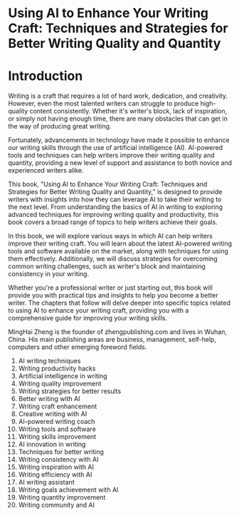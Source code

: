 # Using AI to Enhance Your Writing Craft: Techniques and Strategies for Better Writing Quality and Quantity

# Introduction

Writing is a craft that requires a lot of hard work, dedication, and creativity. However, even the most talented writers can struggle to produce high-quality content consistently. Whether it's writer's block, lack of inspiration, or simply not having enough time, there are many obstacles that can get in the way of producing great writing.

Fortunately, advancements in technology have made it possible to enhance our writing skills through the use of artificial intelligence (AI). AI-powered tools and techniques can help writers improve their writing quality and quantity, providing a new level of support and assistance to both novice and experienced writers alike.

This book, "Using AI to Enhance Your Writing Craft: Techniques and Strategies for Better Writing Quality and Quantity," is designed to provide writers with insights into how they can leverage AI to take their writing to the next level. From understanding the basics of AI in writing to exploring advanced techniques for improving writing quality and productivity, this book covers a broad range of topics to help writers achieve their goals.

In this book, we will explore various ways in which AI can help writers improve their writing craft. You will learn about the latest AI-powered writing tools and software available on the market, along with techniques for using them effectively. Additionally, we will discuss strategies for overcoming common writing challenges, such as writer's block and maintaining consistency in your writing.

Whether you're a professional writer or just starting out, this book will provide you with practical tips and insights to help you become a better writer. The chapters that follow will delve deeper into specific topics related to using AI to enhance your writing craft, providing you with a comprehensive guide for improving your writing skills.

MingHai Zheng is the founder of zhengpublishing.com and lives in Wuhan, China. His main publishing areas are business, management, self-help, computers and other emerging foreword fields.



1. AI writing techniques
2. Writing productivity hacks
3. Artificial intelligence in writing
4. Writing quality improvement
5. Writing strategies for better results
6. Better writing with AI
7. Writing craft enhancement
8. Creative writing with AI
9. AI-powered writing coach
10. Writing tools and software
11. Writing skills improvement
12. AI innovation in writing
13. Techniques for better writing
14. Writing consistency with AI
15. Writing inspiration with AI
16. Writing efficiency with AI
17. AI writing assistant
18. Writing goals achievement with AI
19. Writing quantity improvement
20. Writing community and AI

